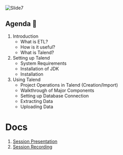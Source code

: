 ![Slide7](https://user-images.githubusercontent.com/80503666/138241208-38d8d0ec-4a14-4b74-874d-c6760c6c6fe5.jpg)


## Agenda 📖

1. Introduction	
    * What is ETL?
    * How is it useful?	
    * What is Talend?	
2. Setting up Talend
    * System Requirements
    * Installation of JDK
    * Installation
3. Using Talend
    * Project Operations in Talend (Creation/Import)
    * Walkthrough of Major Components
    * Setting up Database Connection
    * Extracting Data
    * Uploading Data

# Docs
1. [Session Presentation](https://github.com/Samagra-Development/X-Series/blob/main/X7/SessionDoc.md)
2. [Session Recording](https://drive.google.com/drive/folders/1gEhLPVvkqZd81aJoQdXmracaMtOlvbRM?usp=sharing)
